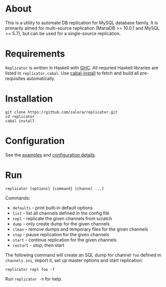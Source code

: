 About
=====
This is a utility to automate DB replication for
MySQL database family. It is primarily aimed for multi-source
replication (MariaDB >= 10.0.1 and MySQL >= 5.7),
but can be used for a single-source replication.

Requirements
============
`Replicator` is written in Haskell with [GHC](http://www.haskell.org/ghc/).
All requried Haskell libraries are listed in `replicator.cabal`.
Use [cabal-install](http://www.haskell.org/haskellwiki/Cabal-Install)
to fetch and build all pre-requisites automatically.

Installation
============
    git clone https://github.com/zalora/replicator.git
    cd replicator
    cabal install

Configuration
=============
See the [examples](EXAMPLES.md) and [configuration details](CONFIGURATION.md).

Run
===

    replicator [options] {command} [channel ...]

Commands:

  * `defaults` - print built-in default options
  * `list`     - list all channels defined in the config file
  * `repl`     - replicate the given channels from scratch
  * `dump`     - only create dump for the given channels
  * `clean`    - remove dumps and temporary files for the given channels
  * `stop`     - pause replication for the given channels
  * `start`    - continue replication for the given channels
  * `restart`  - stop, then start

The following command will create an SQL dump for channel `foo` defined in
`channels.ini`, import it, set up master options and start replication:

    replicator repl foo -f

Run `replicator -h` for help.

